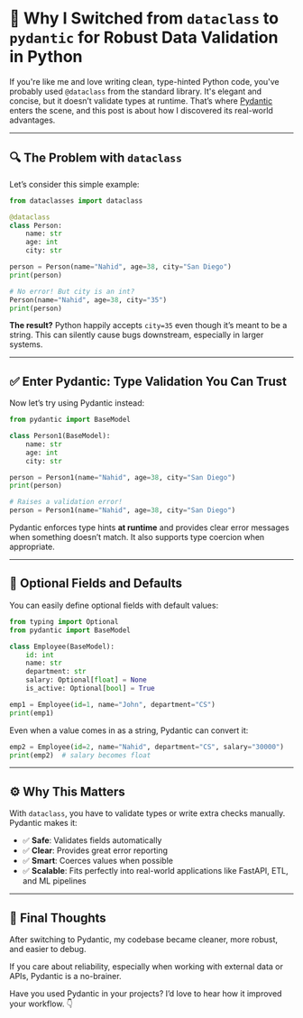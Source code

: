 # 🤖 Why I Switched from `dataclass` to `pydantic` for Robust Data Validation in Python

If you're like me and love writing clean, type-hinted Python code, you've probably used `@dataclass` from the standard library. It's elegant and concise, but it doesn’t validate types at runtime. That’s where [Pydantic](https://docs.pydantic.dev/) enters the scene, and this post is about how I discovered its real-world advantages.

---

## 🔍 The Problem with `dataclass`

Let’s consider this simple example:

```python
from dataclasses import dataclass

@dataclass
class Person:
    name: str
    age: int
    city: str

person = Person(name="Nahid", age=38, city="San Diego")
print(person)

# No error! But city is an int?
Person(name="Nahid", age=38, city="35")
print(person)
```

**The result?** Python happily accepts `city=35` even though it’s meant to be a string. This can silently cause bugs downstream, especially in larger systems.

---

## ✅ Enter Pydantic: Type Validation You Can Trust

Now let’s try using Pydantic instead:

```python
from pydantic import BaseModel

class Person1(BaseModel):
    name: str
    age: int
    city: str

person = Person1(name="Nahid", age=38, city="San Diego")
print(person)

# Raises a validation error!
person = Person1(name="Nahid", age=38, city="San Diego")
```

Pydantic enforces type hints **at runtime** and provides clear error messages when something doesn’t match. It also supports type coercion when appropriate.

---

## 🎯 Optional Fields and Defaults

You can easily define optional fields with default values:

```python
from typing import Optional
from pydantic import BaseModel

class Employee(BaseModel):
    id: int
    name: str
    department: str
    salary: Optional[float] = None
    is_active: Optional[bool] = True

emp1 = Employee(id=1, name="John", department="CS")
print(emp1)
```

Even when a value comes in as a string, Pydantic can convert it:

```python
emp2 = Employee(id=2, name="Nahid", department="CS", salary="30000")
print(emp2)  # salary becomes float
```

---

## ⚙️ Why This Matters

With `dataclass`, you have to validate types or write extra checks manually. Pydantic makes it:

- ✅ **Safe**: Validates fields automatically  
- ✅ **Clear**: Provides great error reporting  
- ✅ **Smart**: Coerces values when possible  
- ✅ **Scalable**: Fits perfectly into real-world applications like FastAPI, ETL, and ML pipelines

---

## 🚀 Final Thoughts

After switching to Pydantic, my codebase became cleaner, more robust, and easier to debug.

If you care about reliability, especially when working with external data or APIs, Pydantic is a no-brainer.

Have you used Pydantic in your projects? I’d love to hear how it improved your workflow. 👇
